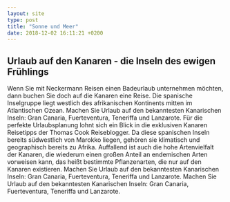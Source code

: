 ```yaml
---
layout: site
type: post
title: "Sonne und Meer"
date: 2018-12-02 16:11:21 +0200
---
```


## Urlaub auf den Kanaren - die Inseln des ewigen Frühlings
 
Wenn Sie mit Neckermann Reisen einen Badeurlaub unternehmen möchten, dann buchen Sie doch auf die Kanaren eine Reise. Die spanische Inselgruppe liegt westlich des afrikanischen Kontinents mitten im Atlantischen Ozean. Machen Sie Urlaub auf den bekanntesten Kanarischen Inseln: Gran Canaria, Fuerteventura, Teneriffa und Lanzarote. Für die perfekte Urlaubsplanung lohnt sich ein Blick in die exklusiven Kanaren Reisetipps der Thomas Cook Reiseblogger. Da diese spanischen Inseln bereits südwestlich von Marokko liegen, gehören sie klimatisch und geographisch bereits zu Afrika. Auffallend ist auch die hohe Artenvielfalt der Kanaren, die wiederum einen großen Anteil an endemischen Arten vorweisen kann, das heißt bestimmte Pflanzenarten, die nur auf den Kanaren existieren. Machen Sie Urlaub auf den bekanntesten Kanarischen Inseln: Gran Canaria, Fuerteventura, Teneriffa und Lanzarote. Machen Sie Urlaub auf den bekanntesten Kanarischen Inseln: Gran Canaria, Fuerteventura, Teneriffa und Lanzarote. 